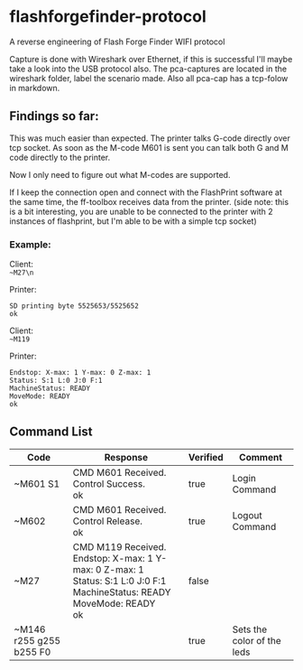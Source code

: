 # flashforgefinder-protocol
A  reverse engineering of Flash Forge Finder WIFI protocol

Capture is done with Wireshark over Ethernet, if this is successful I'll maybe take a look into the USB protocol also.
The pca-captures are located in the wireshark folder, label the scenario made. Also all pca-cap has a tcp-folow in markdown.




## Findings so far:

This was much easier than expected. The printer talks G-code directly over tcp socket. As soon as the M-code M601 is sent you can talk both G and M code directly to the printer. 

Now I only need to figure out what M-codes are supported.


If I keep the connection open and connect with the FlashPrint software at the same time, the ff-toolbox receives data from the printer.
(side note: this is a bit interesting, you are unable to be connected to the printer with 2 instances of flashprint, but I'm able to be with a simple tcp socket)

### Example:
Client:<br>
```~M27\n```

Printer:
```CMD M27 Received.
SD printing byte 5525653/5525652
ok
```

Client:<br>
```~M119```

Printer:
```CMD M119 Received.
Endstop: X-max: 1 Y-max: 0 Z-max: 1
Status: S:1 L:0 J:0 F:1
MachineStatus: READY
MoveMode: READY
ok
```

## Command List
| Code | Response | Verified | Comment                                          |
|-|-|-|-|
| ~M601 S1 |CMD M601 Received.<br>Control Success.<br>ok<br>|true| Login Command|
| ~M602 |CMD M601 Received.<br>Control Release.<br>ok|true| Logout Command|
| ~M27  | CMD M119 Received. Endstop: X-max: 1 Y-max: 0 Z-max: 1<br>Status: S:1 L:0 J:0 F:1<br>MachineStatus: READY<br>MoveMode:  READY<br>ok | false    |  |
| ~M146 r255 g255 b255 F0 ||true| Sets the color of the leds|
